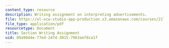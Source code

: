 ```yaml
---
content_type: resource
description: Writing assignment on interpreting advertisements.
file: https://ol-ocw-studio-app-production.s3.amazonaws.com/courses/21l-015-introduction-to-media-studies-fall-2003/09a90d4e77ed247d301579b3aef8ca1f_section_assign.pdf
file_type: application/pdf
resourcetype: Document
title: Section Writing Assignment
uid: 09a90d4e-77ed-247d-3015-79b3aef8ca1f
---
```


